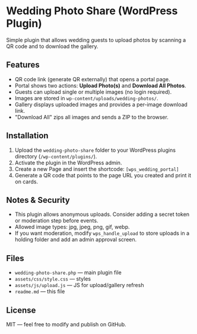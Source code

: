 # Wedding Photo Share (WordPress Plugin)

Simple plugin that allows wedding guests to upload photos by scanning a QR code and to download the gallery.

## Features
- QR code link (generate QR externally) that opens a portal page.
- Portal shows two actions: **Upload Photo(s)** and **Download All Photos**.
- Guests can upload single or multiple images (no login required).
- Images are stored in `wp-content/uploads/wedding-photos/`.
- Gallery displays uploaded images and provides a per-image download link.
- "Download All" zips all images and sends a ZIP to the browser.

## Installation
1. Upload the `wedding-photo-share` folder to your WordPress plugins directory (`/wp-content/plugins/`).
2. Activate the plugin in the WordPress admin.
3. Create a new Page and insert the shortcode: `[wps_wedding_portal]`
4. Generate a QR code that points to the page URL you created and print it on cards.

## Notes & Security
- This plugin allows anonymous uploads. Consider adding a secret token or moderation step before events.
- Allowed image types: jpg, jpeg, png, gif, webp.
- If you want moderation, modify `wps_handle_upload` to store uploads in a holding folder and add an admin approval screen.

## Files
- `wedding-photo-share.php` — main plugin file
- `assets/css/style.css` — styles
- `assets/js/upload.js` — JS for upload/gallery refresh
- `readme.md` — this file

## License
MIT — feel free to modify and publish on GitHub.

